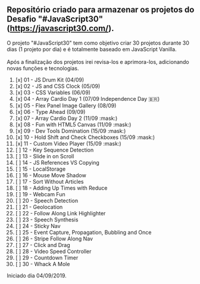 ## Repositório criado para armazenar os projetos do Desafio "#JavaScript30" (https://javascript30.com/).<br/>
O projeto "#JavaScript30" tem como objetivo criar 30 projetos durante 30 dias (1 projeto por dia) e é totalmente baseado em JavaScript Vanilla.<br/>
<br/>
Após a finalização dos projetos irei revisa-los e aprimora-los, adicionando novas funções e tecnologias.

<ol>
<li>[x] 01 - JS Drum Kit (04/09)</li>
<li>[x] 02 - JS and CSS Clock (05/09)</li>
<li>[x] 03 - CSS Variables (06/09)</li>
<li>[x] 04 - Array Cardio Day 1 (07/09 Independence Day 🇧🇷)</li>
<li>[x] 05 - Flex Panel Image Gallery (08/09)</li>
<li>[x] 06 - Type Ahead (09/09)</li>
<li>[x] 07 - Array Cardio Day 2 (11/09 :mask:)</li>
<li>[x] 08 - Fun with HTML5 Canvas (11/09 :mask:)</li>
<li>[x] 09 - Dev Tools Domination (15/09 :mask:)</li>
<li>[x] 10 - Hold Shift and Check Checkboxes (15/09 :mask:)</li>
<li>[x] 11 - Custom Video Player (15/09 :mask:)</li>
<li>[ ] 12 - Key Sequence Detection</li>
<li>[ ] 13 - Slide in on Scroll</li>
<li>[ ] 14 - JS References VS Copying</li>
<li>[ ] 15 - LocalStorage</li>
<li>[ ] 16 - Mouse Move Shadow</li>
<li>[ ] 17 - Sort Without Articles</li>
<li>[ ] 18 - Adding Up Times with Reduce</li>
<li>[ ] 19 - Webcam Fun</li>
<li>[ ] 20 - Speech Detection</li>
<li>[ ] 21 - Geolocation</li>
<li>[ ] 22 - Follow Along Link Highlighter</li>
<li>[ ] 23 - Speech Synthesis</li>
<li>[ ] 24 - Sticky Nav</li>
<li>[ ] 25 - Event Capture, Propagation, Bubbling and Once</li>
<li>[ ] 26 - Stripe Follow Along Nav</li>
<li>[ ] 27 - Click and Drag</li>
<li>[ ] 28 - Video Speed Controller</li>
<li>[ ] 29 - Countdown Timer</li>
<li>[ ] 30 - Whack A Mole</li>
</ol>

Iniciado dia 04/09/2019.
